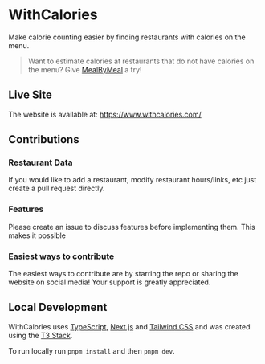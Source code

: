 # WithCalories

Make calorie counting easier by finding restaurants with calories on the menu.

> Want to estimate calories at restaurants that do not have calories on the menu? Give [MealByMeal](https://www.mealbymeal.com) a try!

## Live Site

The website is available at: https://www.withcalories.com/

## Contributions

### Restaurant Data

If you would like to add a restaurant, modify restaurant hours/links, etc just create a pull request directly.

### Features

Please create an issue to discuss features before implementing them. This makes it possible 

### Easiest ways to contribute

The easiest ways to contribute are by starring the repo or sharing the website on social media! Your support is greatly appreciated.

## Local Development

WithCalories uses [TypeScript](https://www.typescriptlang.org/), [Next.js](https://nextjs.org) and [Tailwind CSS](https://tailwindcss.com) and was created using the [T3 Stack](https://create.t3.gg/).

To run locally run `pnpm install` and then `pnpm dev`.
